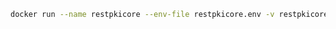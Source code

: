 ﻿```sh
docker run --name restpkicore --env-file restpkicore.env -v restpkicore_data:/var/app -p 8080:80 -d lacunasoftware/restpkicore:3.3
```
